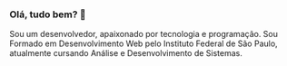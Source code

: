 ### Olá, tudo bem? 👋

Sou um desenvolvedor, apaixonado por tecnologia e programação. Sou Formado em Desenvolvimento Web pelo Instituto Federal de São Paulo, atualmente cursando Análise e Desenvolvimento de Sistemas.

